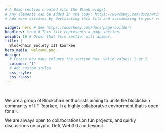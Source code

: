 ```yaml
---
# A Demo section created with the Blank widget.
# Any elements can be added in the body: https://wowchemy.com/docs/writing-markdown-latex/
# Add more sections by duplicating this file and customizing to your requirements.

widget: hero # See https://wowchemy.com/docs/page-builder/
headless: true # This file represents a page section.
weight: 10 # Order that this section will appear.
title: |
  Blockchain Society IIT Roorkee
hero_media: welcome.png
design:
  # Choose how many columns the section has. Valid values: 1 or 2.
  columns: "1"
  # Add custom styles
  css_style:
  css_class:
---
```


<br>

We are a group of Blockchain enthusiasts aiming to unite the blockchain community of IIT Roorkee, in a highly collaborative environment that is open for all.

We are always open to collaborations on fun projects, and quirky discussions on crypto, Defi, Web3.0 and beyond.
